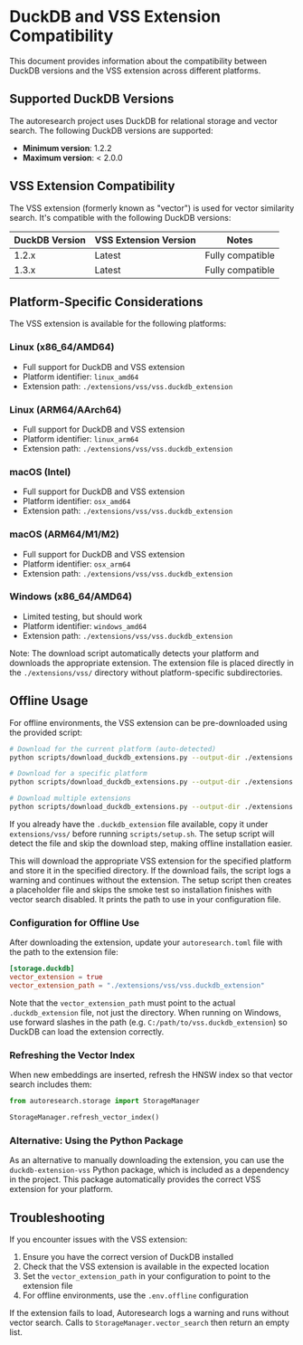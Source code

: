 # DuckDB and VSS Extension Compatibility

This document provides information about the compatibility between DuckDB versions and the VSS extension across different platforms.

## Supported DuckDB Versions

The autoresearch project uses DuckDB for relational storage and vector search. The following DuckDB versions are supported:

- **Minimum version**: 1.2.2
- **Maximum version**: < 2.0.0

## VSS Extension Compatibility

The VSS extension (formerly known as "vector") is used for vector similarity search. It's compatible with the following DuckDB versions:

| DuckDB Version | VSS Extension Version | Notes |
|----------------|------------------------|-------|
| 1.2.x          | Latest                 | Fully compatible |
| 1.3.x          | Latest                 | Fully compatible |

## Platform-Specific Considerations

The VSS extension is available for the following platforms:

### Linux (x86_64/AMD64)
- Full support for DuckDB and VSS extension
- Platform identifier: `linux_amd64`
- Extension path: `./extensions/vss/vss.duckdb_extension`

### Linux (ARM64/AArch64)
- Full support for DuckDB and VSS extension
- Platform identifier: `linux_arm64`
- Extension path: `./extensions/vss/vss.duckdb_extension`

### macOS (Intel)
- Full support for DuckDB and VSS extension
- Platform identifier: `osx_amd64`
- Extension path: `./extensions/vss/vss.duckdb_extension`

### macOS (ARM64/M1/M2)
- Full support for DuckDB and VSS extension
- Platform identifier: `osx_arm64`
- Extension path: `./extensions/vss/vss.duckdb_extension`

### Windows (x86_64/AMD64)
- Limited testing, but should work
- Platform identifier: `windows_amd64`
- Extension path: `./extensions/vss/vss.duckdb_extension`

Note: The download script automatically detects your platform and downloads the appropriate extension. The extension file is placed directly in the `./extensions/vss/` directory without platform-specific subdirectories.

## Offline Usage

For offline environments, the VSS extension can be pre-downloaded using the provided script:

```bash
# Download for the current platform (auto-detected)
python scripts/download_duckdb_extensions.py --output-dir ./extensions

# Download for a specific platform
python scripts/download_duckdb_extensions.py --output-dir ./extensions --platform linux_amd64

# Download multiple extensions
python scripts/download_duckdb_extensions.py --output-dir ./extensions --extensions vss,json
```

If you already have the `.duckdb_extension` file available, copy it under
`extensions/vss/` before running `scripts/setup.sh`. The setup script will
detect the file and skip the download step, making offline installation
easier.

This will download the appropriate VSS extension for the specified platform and
store it in the specified directory. If the download fails, the script logs a
warning and continues without the extension. The setup script then creates a
placeholder file and skips the smoke test so installation finishes with vector
search disabled. It prints the path to use in your configuration file.

### Configuration for Offline Use

After downloading the extension, update your `autoresearch.toml` file with the path to the extension file:

```toml
[storage.duckdb]
vector_extension = true
vector_extension_path = "./extensions/vss/vss.duckdb_extension"
```

Note that the `vector_extension_path` must point to the actual `.duckdb_extension` file, not just the directory.
When running on Windows, use forward slashes in the path (e.g. `C:/path/to/vss.duckdb_extension`) so DuckDB can load the extension correctly.

### Refreshing the Vector Index

When new embeddings are inserted, refresh the HNSW index so that vector search
includes them:

```python
from autoresearch.storage import StorageManager

StorageManager.refresh_vector_index()
```

### Alternative: Using the Python Package

As an alternative to manually downloading the extension, you can use the `duckdb-extension-vss` Python package, which is included as a dependency in the project. This package automatically provides the correct VSS extension for your platform.

## Troubleshooting

If you encounter issues with the VSS extension:

1. Ensure you have the correct version of DuckDB installed
2. Check that the VSS extension is available in the expected location
3. Set the `vector_extension_path` in your configuration to point to the extension file
4. For offline environments, use the `.env.offline` configuration

If the extension fails to load, Autoresearch logs a warning and runs without
vector search. Calls to ``StorageManager.vector_search`` then return an empty
list.

